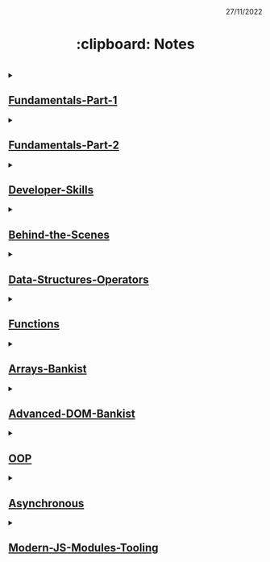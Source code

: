 <p align="right">27/11/2022</p>

<h1 align="center"> :clipboard: Notes </h1>

</br>

<details><summary>

## [Fundamentals-Part-1](https://github.com/wahyukmr/JavaScript-Programming/blob/master/01-Fundamentals-Part-1/script.js)

</summary>

### ~ Introduction of JavaScript

<strong>JavaScript is a High-Level, Object-oriented, Multi-paradigm programming language.</strong>

-   Programming language hanyalah alat yang memungkinkan kita untuk menulis kode yang akan memerintahkan komputer untuk melakukan sesuatu.
-   High-level berarti kita tidak perlu memikirkan banyak hal rumit, seperti mengelola memeori komputer.
-   Object-oriented berarti bahasa tersebut sebagian besar didasarkan pada konsep objek untuk menyimpan sebagian besar jenis data.
-   Multi-paradigm berarti fleksibel dan serbaguna, sehingga kita dapat menggunakan semua jenis gaya pemrograman yang berbeda (cara berbeda untuk menyusun kode) seperti imperative dan deklarative programming.

    ### ~ Type conversion and coercion :

    Type Coercion atau type coercion adalah konversi nilai dari tipe data yang berbeda dan menentukan mana yang memiliki posisi lebih tinggi untuk dieksekusi terlebih dahulu.

    -   Type conversion (ketika kita secara menual mengonversi dari satu tipe data ke tipe lainnya).
    -   Type coercion (terjadi setiap kali operator berurusan dengan dua nilai yang memiliki tipe data berbeda, Jadi javascript dibalik layar mengonversi salah satu nilai agar sesuai dengan nilai lainnya sehingga operasi dapat dijalankan).

    ### ~ Truthy and falsy operators

    -   Nilai falsy adalah nalai yang tidak sepenuhnya salah, tetapi akan menjadi false ketika kita mencoba mengubahnya menjadi boolean.
    -   Lima nilai falsy di javascript: 0, "", undefined, null, NaN

    ### ~ Statements and expressions

    -   Expressions adalah bagian kode yang menghasilkan nilai.
    -   Statements seperti kalimat yang menerjemahkan tindakan kita, tindakan yang kita ingin program lakukan. Jadi pada dasarnya setiap kali sesuatu yang diakhiri dengan titik koma itu adalah statement.
    </details>

<details> <summary>

## [Fundamentals-Part-2](https://github.com/wahyukmr/JavaScript-Programming/blob/master/02-Fundamentals-Part-2/script.js)

</summary>
  
  ### ~ Activating Strict Mode :
  - always use ***'use strict'*** to help debug code
  
  ### ~ Reviewing Functions :
  - the same two parameters in different functions, have nothing to do with each other
  - ***Expression*** is code that produces a value or is a value
  - ***Statement*** is an action / action taken
  
  ### ~ Primitive data types :
    1. Number
    2. String
    3. Boolean
    4. Undefined
    5. Null
    6. Symbol
    7. BigInt
  
  ### ~ Object data types :
    1. Object literal
    2. Arrays
    3. Function
    4. Many more...
</details>

<details> <summary>

## [Developer-Skills](https://github.com/wahyukmr/JavaScript-Programming/blob/master/03-Developer-Skills/script.js)

</summary>

### ~ 4 Step to solve any problem :

1. Make sure you 100% understand the problem. **"Ask the right questions"** to get a clear picture of the problem
2. **"Divide and conquer"**: Break a big problem into smaller sub-problems
3. Don't be afraid to do **"research"** on each problem
    - Google, stackoverflow, MDN web docs,...
4. For bigger problems, **"write pseudo-code"** before writing the actual code

### ~ The Debugging Process :

-   **Identify** (Aware that there is a bug)

    -   :point_right: During development
    -   :point_right: Testing software
    -   :point_right: User reports during production
    -   :point_right: Context: browsers, user, etc

-   **Find** (Isolating where exactly the bug is happening in code)

    -   :point_right: Developer console (simple code)
    -   :point_right: Debugger (complex code)

-   **Fix** (Correct the bug)

    -   :point_right: Change wrong solution with correct solution

-   **Prevent** (Preventing it from happening again) - :point_right: Searching for the same bug in similar code - :point_right: Writing tests using testing software
</details>

<details> <summary>

## [Behind-the-Scenes](https://github.com/wahyukmr/JavaScript-Programming/blob/master/08-Behind-the-Scenes/script.js)

</summary>
  
  ### ~ Scope in JavaScript :
  - Scope Concepts
    - scoping asks the question "where do variable live?" or "where can we access a certain variable, and where not?".
    - There are 3 type Scope in JavaScript: Global Scope, Function Scope(local Scope), and Block Scope.
    - Only let and const variable are block scope.
    - in JavaScript, we have lexical scoping, so the rules of where we can access variables are based on exactly where in the code functions and code blocks are written.
  - Scope Chain
    - Every Scope always has access to all the variables from all its outer scope. This is the **scope chain!**
    - When a variable is not in the current Scope, The engine looks up in the scope chain until it finds the variable it's looking for. This is called **variable lookup**.
    - The Scope chain is a one-way street: a Scope will never, ever have access to the variables of  an inner Scope.
    - The Scope chain in a certain Scope is equal to adding together all the variable environment of the all parent Scopes.
    - The Scope chain has nothing to do with the order in which functions were called. it does not affect the scope chain at all!
  - The 3 Types of scope
    1. Global Scope
        - 👉 Outside of any function or block
        - 👉 Variable declared in global scope are accessible **everywhere**
    2. Function Scope
        - 👉 The scope of the **function**
        - 👉 Variable are accessible only **inside function, NOT** outside
        - 👉 Also called local scope
    3. Block Scope (ES6)
        - 👉 The scope of the **if block, for loop block, etc**
  
  ### ~ Hoisting and TDZ in Practice :
  - The conclusions in this material are
    - Don't use "var" to declare variables
    - Use "const" at part of the time declaring variables
    - Always declare variables above the Scope
    - Always declare the function first before it is used
  
  ### ~ The "this" Keyword in Practice :
  - use of the "this" keyword in calling functions
    - Method 👉 "this" = Object that is calling the method
    - Simple Function call 👉 "this" = undefined (if using strict mode)
    - Arrow Function 👉 "this" = using the this keyword from the parent scope
    - Event Listener 👉 "this" = DOM Element that the handler is attached to
  
  ### ~ Regular Functions vs. Arrow Functions :
  - The conclusions in this material are
    - Don't use Arrow function in object method
    - The use of this keyword depends on the object that calls it
    - When it has a function inside a method, best solution is use Arrow function
    - Keyword arguments are no longer important in javascsript because there are more modern ways to it
  
  ### ~ Primitives Types vs. Objects (reference types) :
  - The conclusions in this material are
    - in primitives declare the const variable cannot be changed in value, but does not apply to object (reference types)
    - Type Data Primitive: String, Number, Boolean, Null, bigint, simbool, undefined
    - Type Data Object: Object Literal, Arrays, Functions, many more...
    - in primitive = fetch last change
    - in object(reference types) = every time you make changes to the copy, the original object changes too
</details>

<details> <summary>

## [Data-Structures-Operators](https://github.com/wahyukmr/JavaScript-Programming/blob/master/09-Data-Structures-Operators/script.js)

</summary>

<<<<<<< HEAD
### ~ Data Structure Overview :
=======
   ### ~ Data Structure Overview :
  - Array or Set = simple list of values and have only values without any description
  - Object or Map = if necessary key and value pairs. So with keys, we have a way of describing or describing values
  - The use of Array Object is also common in JavaScript
  
  ### ~ Arrays Vs Sets :
  - Array
    - Use when you need an ordered list of values (might contain duplicates)
    - Use it when you need to manipulate data
  - Set
    - Use it when you need to work with unique values
    - Use when high performance is really important
    - Use to remove duplicates from arrays
  
  ### ~ Objects Vs Maps :
  - Object
    - More “traditional” to store keys/values
    - Easier to write and access values whit the dot operator( . ) and bracket( [] )
    - Keys are just type strings
    - Many developers are familiar with Object
    - Use when you need to include functions (method)
    - Use when working with JSON
    - Objects are still being used all the time
  - Map
    - Better performance
    - Keys can have any data type
    - Easy to iterate
    - Easy to calculate length/size data
    - Use when you simply need to map key to values
    - Use when you need keys that are not strings
    - Map is an important data structure for now
  
  ### ~ Destructuring Arrays :
  - destructuring is an ES6 feature for disassembling array or object values into separate variables. In other words destructuring is breaking down complex data structures into small data structures such as variables.
  - In arrays, we use distructuring to retrieve elements from the array and store them on a variable
  
  ### ~ Destructuring objects :
  - In the unimportant order object, just call the name of the property to be retrieved
  
  ### ~ Spread Operators ( ... ) :
  - Spread operator = used to split up array elements OR object properties
  - The use of the spread operator is to create a new array or pass some value into a function
  - Spread operators are similar to Destructuring, as they help output elements on arrays
  - The big difference is that the spread operator takes the entire element on the array and does't create a new variable
  - That way we can only use it in the place where it should write values separated by commas
  - Two important cases of using spread operators are Copy array and combine with two or more arrays
  - Spread operators work on all iterable data types (can be changed)
  
  ### ~ Rest Pattern and Parameters :
  - Rest Pattern = used to marge a list of functions arguments into an array
  - Uses it in the argument list of the function, which allows it to accept an unlimited number of arguments and they will all be concatenated into one array
  - Rest Pattern is the opposite of spread operator
  - Operator spread used when writing values and separated by commas
  - While Rest Pattern used when writing variable names and separated by commas
  
  ### ~ Short Circuiting ( && and || ) :
  - We can use the OR operator to specify a default value
  - We can use the AND operator to execute the code in the second operand if the first operand is true
  - Short Circuiting in OR ( || ) = returns the first truth value, or only the last value if everything is false (doesn't have to be a BOOLEAN)
  - Short Circuiting in OR ( || ) are opposite to Short Circuiting in AND ( && )
  - Short Circuiting in AND ( && ) = returns the first false value, or the last value if everything is true (doesn't have to be a BOOLEAN)
  - Don't use short circuiting to replace if statements, because it will make the code difficult to read
  
  ### ~ The Nullish Coalescing Operator ( ?? ) :
  - It works similarly to the OR operator, and will fix errors there
  - It works to Nullish: Null and Undefined (***Not For:*** 0 or "")
  
  ### ~ Logical Assignment Operators :
  - The principle of its work is the same as that of the OR, AND, NULLISH operators. but with this it is simpler
  - operator OR for give a default value
  - operator NULLISH for used if there is a value Null or Undefined
  - operator AND we can use it if we want to change an existing value
  
  ### ~ Looping Arrays: The for-of Loop
  - Use a for-of loop when dealing with data iterables( arrays, strings, maps, sets )
  - Use a for-in loop when dealing with data Objects
  - With the for-of loop we can still use the continue and break keywords
>>>>>>> 63240b895b31736c3acdf82659e369812c9b3ef8

-   Array or Set = simple list of values and have only values without any description
-   Object or Map = if necessary key and value pairs. So with keys, we have a way of describing or describing values
-   The use of Array Object is also common in JavaScript

### ~ Arrays Vs Sets :

-   Array
    -   Use when you need an ordered list of values (might contain duplicates)
    -   Use it when you need to manipulate data
-   Set
    -   Use it when you need to work with unique values
    -   Use when high performance is really important
    -   Use to remove duplicates from arrays

### ~ Objects Vs Maps :

-   Object
    -   More “traditional” to store keys/values
    -   Easier to write and access values whit the dot operator( . ) and bracket( [] )
    -   Keys are just type strings
    -   Many developers are familiar with Object
    -   Use when you need to include functions (method)
    -   Use when working with JSON
    -   Objects are still being used all the time
-   Map
    -   Better performance
    -   Keys can have any data type
    -   Easy to iterate
    -   Easy to calculate length/size data
    -   Use when you simply need to map key to values
    -   Use when you need keys that are not strings
    -   Map is an important data structure for now

### ~ Destructuring Arrays :

-   destructuring is an ESX feature for disassembling array or object values into separate variables. In other words destructuring is breaking down complex data structures into small data structures such as variables.
-   In arrays, we use distructuring to retrieve elements from the array and store them on a variable

### ~ Destructuring objects :

-   In the unimportant order object, just call the name of the property to be retrieved

### ~ Spread Operators ( ... ) :

-   Spread operator = unpacking arrays into individual elements
-   The use of the spread operator is to create a new array or pass some value into a function
-   Spread operators are similar to Destructuring, as they help output elements on arrays
-   The big difference is that the spread operator takes the entire element on the array and does't create a new variable
-   That way we can only use it in the place where it should write values separated by commas
-   Two important cases of using spread operators are Copy array and combine with two or more arrays
-   Spread operators work on all iterable data types (can be changed)

### ~ Rest Pattern and Parameters :

-   Rest Pattern = collect some elements (the rest of the elements) and condense them into an array
-   Rest Pattern is the opposite of spread operator
-   Operator spread used when writing values and separated by commas
-   While Rest Pattern used when writing variable names and separated by commas

### ~ Short Circuiting ( && and || ) :

-   We can use the OR operator to specify a default value
-   We can use the AND operator to execute the code in the second operand if the first operand is true
-   Short Circuiting in OR ( || ) = returns the first truth value, or only the last value if everything is false (doesn't have to be a BOOLEAN)
-   Short Circuiting in OR ( || ) are opposite to Short Circuiting in AND ( && )
-   Short Circuiting in AND ( && ) = returns the first false value, or the last value if everything is true (doesn't have to be a BOOLEAN)
-   Don't use short circuiting to replace if statements, because it will make the code difficult to read

### ~ The Nullish Coalescing Operator ( ?? ) :

-   It works similarly to the OR operator, and will fix errors there
-   It works to Nullish: Null and Undefined (**_Not For:_** 0 or "")

### ~ Logical Assignment Operators :

-   The principle of its work is the same as that of the OR, AND, NULLISH operators. but with this it is simpler
-   operator OR for give a default value
-   operator NULLISH for used if there is a value Null or Undefined
-   operator AND we can use it if we want to change an existing value

### ~ Looping Arrays: The for-of Loop

-   Use a for-of loop when dealing with data iterables( arrays, strings, maps, sets )
-   Use a for-in loop when dealing with data Objects
-   With the for-of loop we can still use the continue and break keywords

### ~ Optional Chaining ( ?. ) :

-   Optional Chaining = check if the value exists or not, otherwise, it will return Undefined
-   If you want to use variable names as property names, you need to use brackets []
-   Use Nullish ( ?? ) to create default values ​​and handle values ​​0 or undefined

### ~ Working with String :

-   Remember that strings cannot be changed (primitive), when using the string method it becomes a string object, after it is finished returning the string back
-   All methods will return a new string
</details>

<details> <summary>

## [Functions](https://github.com/wahyukmr/JavaScript-Programming/blob/master/10-Functions/script.js)

</summary>
  
  ### How Passing Argument Works: Value Vs Reference :
  - pass on a primitive type to a function is tantamount to copying its value (can't change the original value)
  - If it is an object, it will copy the object. and if you make changes to the copy it will also happen to the original
  - Do not interact with different functions with the same object
  
  ### Functions Accepting Callback Functions :
  - Callbacks are very often used in javascript
  - The advantage:
    - it makes it easy to break the code into reusable and interconnected part
    - creating abstractions, that is hides the details of some code implementation
  
  ### Functions Returning Functions :
  - It's function is useful in some situations. Especially if you use a very important programming paradigm, namely functional programming
  
  ### The Bind method :
  - Just like the call method, Bind also to set this keyword manually to call any function
  - The difference is that Bind does not call the function directly, but returns a new function to which this keyword is bound
  - bind method is very useful when using event listener
  
  ### Immediately Invoked Function Expressions (IIFE) :
  - A function that can only be used once 
  - IIFE can be used when you want to create a private function (limiting functions and variables to global)
  - As a result, functions and variables declared in IIFE cannot be accessed globally
  - So the use of IIFE can be a problem solver if there is the same variable name or function name
  
  ### Closures :
  - Closures only happen automatically in certain situations, we just need to recognize those situations
  - Simply Closure is a function inside a function
  - In essence, A inner function that has access rights to the scope in the function it belongs to(parent function)
  - Can access global scope
</details>

<details> <summary>

## [Arrays-Bankist](https://github.com/wahyukmr/JavaScript-Programming/blob/master/11-Arrays-Bankist/script.js)

</summary>
  
  ### Looping Arrays: forEach
  - The forEach method is looping over the array and in each iteration it will execute a callback function
  - When to use for of loop and when to use forEach:
    - when you want to use the Continue and Break statements then use the for of loop
    - other than that it depends on personal preference
  
  ### Data Transformation: Map
  - map: to iterate over an array( similar to forEach ) returns a new array containing the results of applying an operation on all original array element
  - difference between the map method and forEach:
    - forEach if you want to change the value of the data itself, for example entering data into the database
    - map to make changes in the form of an array
  
  ### Data Transformation: Filter
  - filter: returns a new array containing the array elements that passed a specified test condition or filtering elements in the original array that meet certain conditions(use callback function)
  
  ### Data Transformation: Reduce
  - Reduce = Summarizing all the elements in an array into one single value
  - Sintak reduce:
  
        // arrow function
        reduce((nilaiSebelumnya, nilaiSaatIni, indexSaatIni, array) => { ... }, nilaiAwal)

        // callback function
        reduce(callbackFn, nilaiAwal)

-   Should always return accumulator to do the next iteration

### The Magic of Chaining Methods :

-   don't use the Chaining method for apps at scale
-   don't use methods that change the original array( such as splice method )
-   for small-scale applications, the above rules can be used

### The Find Method :

-   The Find Method: retrieves a single array element based on a condition
-   usually the purpose of the find method is to find exactly one element, therefore create a condition where only one element can satisfy that condition
-   the find method is similar to the filter method, the difference is:
    -   filter returns all elements that match the condition, while the find method returns only the first
    -   most importantly, the filter returns a new array while the find method returns the element itself and is not an array

### Method some and avery :

-   Method Some = Similar to the include method, the difference is that some methods can perform a condition to test whether at least one element of the array passed when tested with a callback function it will return true.
-   This method not change the original array
-   every method: similar to Some Method, the difference is that this method will return true if the condition for all array elements is true

### Method flat and flatMap :

-   method flat: flattens nested array elements to have the appropriate depth to the specified
-   method flatMap: combine Map method and Flat method into one part
-   method flapMap can only enter one depth

### Sorting arrays :

-   Method sort: sort arrays in alphabetical order or from A-Z
-   it can be interpreted that the Sort method does sorting by string
-   This method will change the original array

### More Ways of Creating And Filling Arrays :

-   The fill method specifed element in an array with a value - The method overwrites the origina array - Syntax:
    array.fill(value, start, end)
    </details>

<details> <summary>

## [Advanced-DOM-Bankist](https://github.com/wahyukmr/JavaScript-Programming/blob/master/13-Advanced-DOM-Bankist/script.js)

</summary>

### Event Propagation: Bubbling and Cupturing :

-   Bubbling phase the event goes up from the inside(target) to the top through the parent like a bubble in water
-   Cupturing phase the event goes down to the element(target)
-   Cupturing is rarely used, if you want to use it, set the third parameter in the event listener to true
-   Target is the place where the event came from
-   currentTarget is the element to which the event handler is attached
-   cuurrentTarget is exactly the same as "this" in the event handler

### DOM Traversing :

-   DOM Traversing means we can select elements based on other elements
-   The closest() method searches up the DOM tree for elements which matches a specified CSS selector

</details>

<details> <summary>

## [OOP](https://github.com/wahyukmr/JavaScript-Programming/blob/master/14-OOP/script.js)

</summary>
  
  ### TECHNIQUE USING PROTOTYPE INHERITANCE: Constructor functions :
  - in OOP we will create a "class" as a template, so we can create as many objects as possible with the same characters(properties and methods)
  - to make the "class" can use the function (old way). This function is called the constructor function
  - the difference between a regular function and a constructor function is that when calling a constructor function it starts with the "new" operator
  - what happens when calling a function with a "new" operator:
    - new empety object {} is created
    - then the function is called the keyword "this" = refers to the new object
    - the new object linked to the prototype property of the constructor function(in this case Person.prototype) through .__proto__
    - function constructor automatically return the new object
  - arrow function is not work in the constructor function 
  - Writing constructor functions always starts with a capital letter, same like array and Map
  - can't create method inside constructor function, to deal with this problem we can use prototype and prototype inheritance
  
  ### Prototype :
  - any function is also an object
  - every object in javascript automatically has a property called prototype. And that includes the constructor function
  - Every object created by a particular constructor function, will get access to all the mothods and properties defined in the  prototype.constructor property.
  - Prototype inheritence/delegation = if the property or method cannot be found in a particular object, javascript will look at its prototype
  
  ### TECHNIQUE USING PROTOTYPE INHERITANCE: Es6 Classes :
  - classes in javascript do the same thing as constructor functions, but use a nicer and more modern syntax. So still implementing prototype inheritance behind the scenes, but with a syntax that makes sense to people coming from other programming languages
  - add constructor methods (Just like the constructor function, we can pass arguments to the properties we want to use and have on the object)
  - when creating a new instance, the constructor will be called and will return a new object and store it in the specified variable.
  - All methods in the class will be on the prototype object, not on the object itself( same like prototype inheritance)
  - vital Records:
    - class cannot be used before it is declared
    - classes are first-class citizens, which means we can pass it into a function and return it from the function
    - classes are executed in strict mode
    - can leave constructor function and switch to classeshod inside constructor function, to deal with this problem we can use prototype and prototype inheritance
    
  ### Static Methods :
  - Static Methods is method that can be used without having to declare a class (meaning without using a variable first)
  - methods that can be accessed directly from the class without creating an object first
  
  ### TECHNIQUE USING PROTOTYPE INHERITANCE: Object.create :
  - Object.ceate is the least used way of implementing prototype inheritance
  - in Object.create, there is still prototype inheritance but no prototype property involved and also no constructor function and new operator
  - we can set prototype to any object
  - this object will be the prototype of all objects
  - in this case we manually set prototype from object steven to object PersonProto
  
  ### fake encapsulation using just convention :
  - Encapsulation is keeping some properties and methods private inside the class so that they cannot be accessed from outside the class. then the method or other property will be exposed as a public interface (API)
  
  ### encapsulation: Private class fields and methods :
  - We can think of a field as a property that will exist in all instances that we make through class. so Public Field = Public instance
  - public field/ public instance will be present in all instances created through the class, so not in prototype. Because, all methods in the class will always be added to the prototype
  - private field make the property inaccessible from the outside
  - private method hiding implementation details from outside
  - private methods are not fully supported by browsers, therefore we still use the underscore convention
  
  ### ES6 Classes Summary :
  - Student = Child Class
  - extends = inheritance between classes, automatically sets prototype
  - Person = parent class
  - public field = similar to property, available on created object
  - private field = not accessible outside of class. very suitable for implementing data privacy and encapsulation
  - static public field = field or property available only on class. like static method using static keyword to make any field static too
  - Constructor Methods = called by new operator every time we want to create a new instance/object of class. Mandatory in regular class, might be omitted in a child class
  - super = call to parent class(necessary with extends). required every time you want to write a child class, when using the extend keyword. Needs to happen before accessing this
  - instance property = available on created object. The difference between this field and the public field is that the instance property sets data based on the input of the constructor, usually this property is more personalized and unique to each object, whereas the public property is usually something that is common to all objects.
  - private methods = might not yet work in your browser. "fake" alternative: _ instead of #
  - getter methods = so that we can get the value of an object just by writing a property instead of writing a method
  - setter methods = use _ to set a property with same name as method, and also add getter
  - static methods = available only on class. Can not access instance properties nor methods, only static ones
  - some important things about class:
    - Classes just "syntactic sugar" over constructor functions
    - Classes are not hoisted
    - Classes are first-class citizens
    - Class body is always executed in strict mode

</details>

<details> <summary>

## [Asynchronous](https://github.com/wahyukmr/JavaScript-Programming/blob/master/15-Asynchronous/script.js)

</summary>
  
  ### old version of ajax calling with XML Http Request function :
  - Step by step call ajax with XML Http Request function (old way)
    - Step 1: call new XMLHttpRequest and store its value into variable
    - step 2: enter the request type and prepare the URL which will be used to make the Ajax call
    - step 3: send request to URL
    
  ### callback Hell (create an Ajax call sequence) :
  - Callback Hell is when we have lots of calls to execute asynchronous tasks sequentially, this happens in all asyncronous tasks handled with callbacks and not just calls
  - problems with callback hell will make our code messy, difficult to understand, difficult to maintain and give rise to a lot of bugs
  - to solve this problem use Promises
  
  ### Promises and Fetch API :
  - Fetch API = call modern version of ajax
  - Recap:
    - Fetch function return the promises
    - and then handle those Promises using the then method
    - to read from the response, it is necessary to call the JSON method on the response object
    - The JSON method will return Promises, because in the form of Promises it needs to be called again using the then method
    
  ### Event loops in practice :
  - Code that is outside of any callback, will be executed first (test start and test end)
  - Promise and setTimeout will finish together
</details>

<details> <summary>

## [Modern-JS-Modules-Tooling](https://github.com/wahyukmr/JavaScript-Programming/blob/master/16-Modern-JS-Modules-Tooling/script.js)

</summary>
  
  ### Introduction to NPM :
  - how to manage dependencies in a better and more modern way "with NPM"
  - when starting with NPM , it must first initialize it with "npm init"
  - after that, will generate a JSON file which is basically what will store the entire project configuration
  - if we want to move our project to someone else's computer or share it with other developers or even check it to version control like git, we must not include the module_node folder, it must be deleted first before sharing it with others. If we want to use it again on our computer, just type npm i
  
  ### Bundling with Parcel and NPM Script :
  - Install Parcel = npx i parcel --save-dev
  - Parcel is just a build tool which is also in NPM
  - So because Parcel is just a tool, it will be stored in the devDependency which is like a tool we need to build applications, but it's not a dependency included in the code
  - In order to be able to use parcel in the console like "live-server", we can have two options (using NPX or NPM script)
  - Using NPX = npx parcel berkas_html (write on the command line)
  - Using NPM script = in the script object add a property with the name start(optional) and the value is parcel_html file in the package.json file, to call it go to command line then write npm run start

-   besides being able to be used like a "live-server", parcel is also used to combine several modules together (bundling)
-   to combine modules go to package.json file then in script object add property with the name build(optional) and value is parcel build index.html, to call it go to command line then write npm run build
-   then parcel will create a "dist" folder containing the bundling results, and this folder will be sent for production

### Configuring Babel and Polyfilling :

-   configuring Babel for a super modern code transpiler reverts back to ES5 code
-   in parcel automatically uses babel to modify the code to make our code support old browsers
-   for features like Promises, all array methods, and async functions we can polyfill them, by installing packages "core-js" and "regenerator-runtime"
</details>
